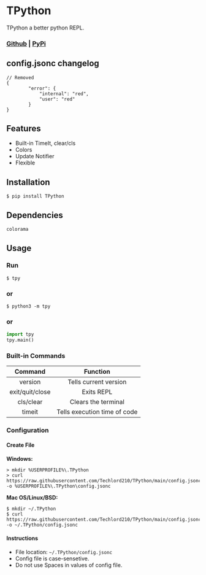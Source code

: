# **TPython**
TPython a better python REPL.
### [Github](https://github.com/Techlord210/TPython) | [PyPi](https://pypi.org/project/TPython/)

## **config.jsonc changelog**
```jsonc
// Removed
{
        "error": {
            "internal": "red",
            "user": "red"
        }
}
```

## Features
- Built-in TimeIt, clear/cls
- Colors
- Update Notifier 
- Flexible

## Installation
```
$ pip install TPython
```

## Dependencies
```
colorama
```

## **Usage**

### **Run**
```
$ tpy
```
### or
```
$ python3 -m tpy
```
### or
```py
import tpy
tpy.main()
```

### **Built-in Commands**
|     Command     |          Function            |
| :-------------: | :--------------------------: |
|     version     |    Tells current version     |
| exit/quit/close |          Exits REPL          |
|    cls/clear    |     Clears the terminal      |
|     timeit      | Tells execution time of code |

### **Configuration**

#### **Create File**
**Windows:**
```
> mkdir %USERPROFILE%\.TPython
> curl https://raw.githubusercontent.com/Techlord210/TPython/main/config.jsonc -o %USERPROFILE%\.TPython\config.jsonc
```
**Mac OS/Linux/BSD:**
```
$ mkdir ~/.TPython
$ curl https://raw.githubusercontent.com/Techlord210/TPython/main/config.jsonc -o ~/.TPython/config.jsonc
```

#### **Instructions**
- File location: `~/.TPython/config.jsonc`
- Config file is case-sensetive.
- Do not use Spaces in values of config file.